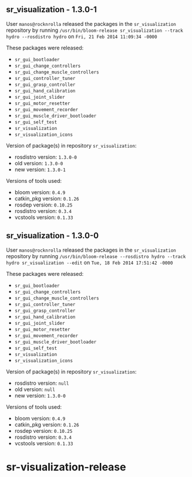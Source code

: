 ## sr_visualization - 1.3.0-1

User `manos@rocknrolla` released the packages in the `sr_visualization` repository by running `/usr/bin/bloom-release sr_visualization --track hydro --rosdistro hydro` on `Fri, 21 Feb 2014 11:09:34 -0000`

These packages were released:
- `sr_gui_bootloader`
- `sr_gui_change_controllers`
- `sr_gui_change_muscle_controllers`
- `sr_gui_controller_tuner`
- `sr_gui_grasp_controller`
- `sr_gui_hand_calibration`
- `sr_gui_joint_slider`
- `sr_gui_motor_resetter`
- `sr_gui_movement_recorder`
- `sr_gui_muscle_driver_bootloader`
- `sr_gui_self_test`
- `sr_visualization`
- `sr_visualization_icons`

Version of package(s) in repository `sr_visualization`:
- rosdistro version: `1.3.0-0`
- old version: `1.3.0-0`
- new version: `1.3.0-1`

Versions of tools used:
- bloom version: `0.4.9`
- catkin_pkg version: `0.1.26`
- rosdep version: `0.10.25`
- rosdistro version: `0.3.4`
- vcstools version: `0.1.33`


## sr_visualization - 1.3.0-0

User `manos@rocknrolla` released the packages in the `sr_visualization` repository by running `/usr/bin/bloom-release --rosdistro hydro --track hydro sr_visualization --edit` on `Tue, 18 Feb 2014 17:51:42 -0000`

These packages were released:
- `sr_gui_bootloader`
- `sr_gui_change_controllers`
- `sr_gui_change_muscle_controllers`
- `sr_gui_controller_tuner`
- `sr_gui_grasp_controller`
- `sr_gui_hand_calibration`
- `sr_gui_joint_slider`
- `sr_gui_motor_resetter`
- `sr_gui_movement_recorder`
- `sr_gui_muscle_driver_bootloader`
- `sr_gui_self_test`
- `sr_visualization`
- `sr_visualization_icons`

Version of package(s) in repository `sr_visualization`:
- rosdistro version: `null`
- old version: `null`
- new version: `1.3.0-0`

Versions of tools used:
- bloom version: `0.4.9`
- catkin_pkg version: `0.1.26`
- rosdep version: `0.10.25`
- rosdistro version: `0.3.4`
- vcstools version: `0.1.33`


sr-visualization-release
========================
